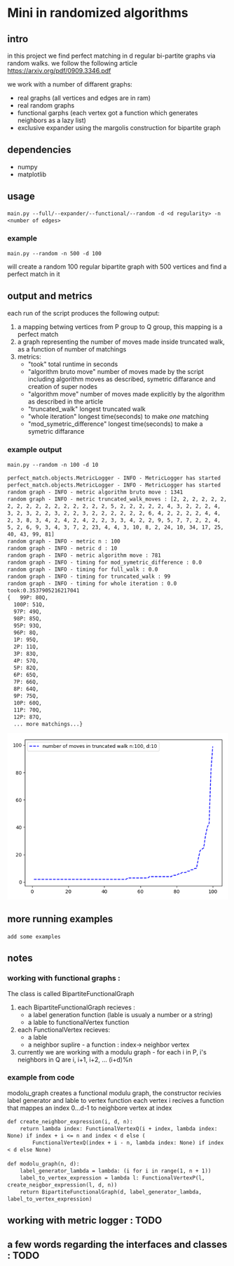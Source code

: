 # Mini in randomized algorithms
## intro
in this project we find perfect matching in d regular bi-partite graphs via random walks.
we follow the following article https://arxiv.org/pdf/0909.3346.pdf

we work with a number of diffarent graphs:
- real graphs (all vertices and edges are in ram) 
- real random graphs 
- functional garphs (each vertex got a function which generates neighbors as a lazy list)
- exclusive expander using the margolis construction for bipartite graph 

## dependencies
- numpy
- matplotlib
## usage
```
main.py --full/--expander/--functional/--random -d <d regularity> -n <number of edges>
```
### example 
```
main.py --random -n 500 -d 100
```
will create a random 100 regular bipartite graph with 500 vertices and find a perfect match in it

## output and metrics
each run of the script produces the following output:
1. a mapping betwing vertices from P group to Q group, this mapping is a perfect match
2. a graph representing the number of moves made inside truncated walk, as a function of number of matchings
3. metrics:
      - "took" total runtime in seconds
      - "algorithm bruto move" number of moves made by the script including algorithm moves as described, symetric diffarance and creation of super nodes
      - "algorithm move" number of moves made explicitly by the algorithm as described in the article 
      - "truncated_walk" longest truncated walk
      - "whole iteration" longest time(seconds) to make *one* matching 
      - "mod_symetric_difference" longest time(seconds) to make a symetric diffarance 
      
### example output  
  ```
  main.py --random -n 100 -d 10
  ```
  ```
  perfect_match.objects.MetricLogger - INFO - MetricLogger has started
perfect_match.objects.MetricLogger - INFO - MetricLogger has started
random graph - INFO - metric algorithm bruto move : 1341
random graph - INFO - metric truncated_walk_moves : [2, 2, 2, 2, 2, 2, 2, 2, 2, 2, 2, 2, 2, 2, 2, 2, 2, 5, 2, 2, 2, 2, 2, 4, 3, 2, 2, 2, 4, 3, 2, 3, 2, 2, 3, 2, 2, 3, 2, 2, 2, 2, 2, 2, 6, 4, 2, 2, 2, 2, 4, 4, 2, 3, 8, 3, 4, 2, 4, 2, 4, 2, 2, 3, 3, 4, 2, 2, 9, 5, 7, 7, 2, 2, 4, 5, 2, 6, 9, 3, 4, 3, 7, 2, 23, 4, 4, 3, 10, 8, 2, 24, 10, 34, 17, 25, 40, 43, 99, 81]
random graph - INFO - metric n : 100
random graph - INFO - metric d : 10
random graph - INFO - metric algorithm move : 781
random graph - INFO - timing for mod_symetric_difference : 0.0
random graph - INFO - timing for full_walk : 0.0
random graph - INFO - timing for truncated_walk : 99
random graph - INFO - timing for whole iteration : 0.0
took:0.3537905216217041
{   99P: 80Q,
    100P: 51Q,
    97P: 49Q,
    98P: 85Q,
    95P: 93Q,
    96P: 8Q,
    1P: 95Q,
    2P: 11Q,
    3P: 83Q,
    4P: 57Q,
    5P: 82Q,
    6P: 65Q,
    7P: 66Q,
    8P: 64Q,
    9P: 75Q,
    10P: 60Q,
    11P: 70Q,
    12P: 87Q,
    ... more matchings...}
  ```
  ![alt text](https://github.com/mishanius/mini1/blob/michael_real_graph/perfect_match/output_example/myplot.png "Logo Title Text 1")
   
## more running examples 
```add some examples```

## notes
### working with functional graphs :
The class is called BipartiteFunctionalGraph
1. each BipartiteFunctionalGraph recieves :
      - a label generation function (lable is usualy a number or a string)
      - a lable to functionalVertex function
2. each FunctionalVertex recieves:
      - a lable 
      - a neighbor suplire - a function : index-> neighbor vertex
3. currently we are working with a modulu graph - for each i in P, i's neighbors in Q are i, i+1, i+2, ... (i+d)%n 
### example from code
modolu_graph creates a functional modulu graph, the constructor recivies label generator and lable to vertex function
each vertex i recives a function that mappes an index 0...d-1 to neighbore vertex at index
```
def create_neighbor_expression(i, d, n):
    return lambda index: FunctionalVertexQ(i + index, lambda index: None) if index + i <= n and index < d else (
        FunctionalVertexQ(index + i - n, lambda index: None) if index < d else None)

def modolu_graph(n, d):
    label_generator_lambda = lambda: (i for i in range(1, n + 1))
    label_to_vertex_expression = lambda l: FunctionalVertexP(l, create_neigbor_expression(l, d, n))
    return BipartiteFunctionalGraph(d, label_generator_lambda, label_to_vertex_expression)
```
## working with metric logger : TODO

## a few words regarding the interfaces and classes : TODO
